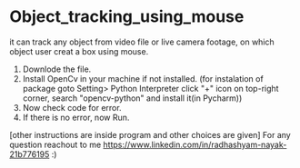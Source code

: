 # Object_tracking_using_mouse
it can track any object from video file or live camera footage, on which object user creat a box  using mouse.
1. Downlode the file.
2. Install OpenCv in your machine if not installed. (for instalation of package goto Setting> Python Interpreter click "+" icon on top-right corner, search "opencv-python" and install it(in Pycharm))
3. Now check code for error.
4. If there is no error, now Run.

[other instructions are inside program and other choices are given]
For any question reachout to me https://www.linkedin.com/in/radhashyam-nayak-21b776195 :)
